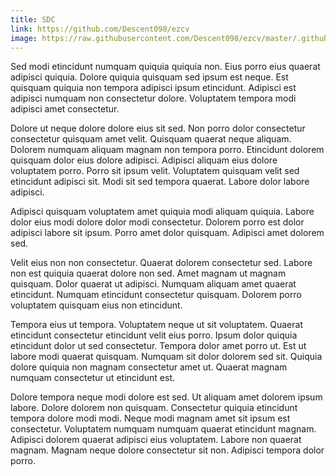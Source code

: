 ```yaml
---
title: SDC
link: https://github.com/Descent098/ezcv
image: https://raw.githubusercontent.com/Descent098/ezcv/master/.github/logo.png
---
```


Sed modi etincidunt numquam quiquia quiquia non. Eius porro eius quaerat adipisci quiquia. Dolore quiquia quisquam sed ipsum est neque. Est quisquam quiquia non tempora adipisci ipsum etincidunt. Adipisci est adipisci numquam non consectetur dolore. Voluptatem tempora modi adipisci amet consectetur.

Dolore ut neque dolore dolore eius sit sed. Non porro dolor consectetur consectetur quisquam amet velit. Quisquam quaerat neque aliquam. Dolorem numquam aliquam magnam non tempora porro. Etincidunt dolorem quisquam dolor eius dolore adipisci. Adipisci aliquam eius dolore voluptatem porro. Porro sit ipsum velit. Voluptatem quisquam velit sed etincidunt adipisci sit. Modi sit sed tempora quaerat. Labore dolor labore adipisci.

Adipisci quisquam voluptatem amet quiquia modi aliquam quiquia. Labore dolor eius modi dolore dolor modi consectetur. Dolorem porro est dolor adipisci labore sit ipsum. Porro amet dolor quisquam. Adipisci amet dolorem sed.

Velit eius non non consectetur. Quaerat dolorem consectetur sed. Labore non est quiquia quaerat dolore non sed. Amet magnam ut magnam quisquam. Dolor quaerat ut adipisci. Numquam aliquam amet quaerat etincidunt. Numquam etincidunt consectetur quisquam. Dolorem porro voluptatem quisquam eius non etincidunt.

Tempora eius ut tempora. Voluptatem neque ut sit voluptatem. Quaerat etincidunt consectetur etincidunt velit eius porro. Ipsum dolor quiquia etincidunt dolor ut sed consectetur. Tempora dolor amet porro ut. Est ut labore modi quaerat quisquam. Numquam sit dolor dolorem sed sit. Quiquia dolore quiquia non magnam consectetur amet ut. Quaerat magnam numquam consectetur ut etincidunt est.

Dolore tempora neque modi dolore est sed. Ut aliquam amet dolorem ipsum labore. Dolore dolorem non quisquam. Consectetur quiquia etincidunt tempora dolore modi modi. Neque modi magnam amet sit ipsum est consectetur. Voluptatem numquam numquam quaerat etincidunt magnam. Adipisci dolorem quaerat adipisci eius voluptatem. Labore non quaerat magnam. Magnam neque dolore consectetur sit non. Adipisci tempora dolor porro.
    